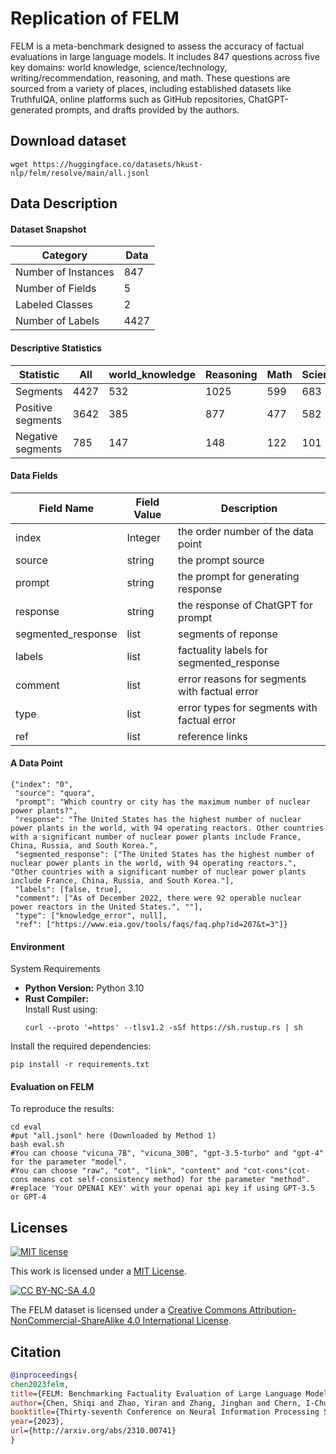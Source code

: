 # Replication of FELM

FELM is a meta-benchmark designed to assess the accuracy of factual evaluations in large language models. It includes 847 questions across five key domains: world knowledge, science/technology, writing/recommendation, reasoning, and math. These questions are sourced from a variety of places, including established datasets like TruthfulQA, online platforms such as GitHub repositories, ChatGPT-generated prompts, and drafts provided by the authors.

## Download dataset

  ```
  wget https://huggingface.co/datasets/hkust-nlp/felm/resolve/main/all.jsonl
  ```


## Data Description
#### Dataset Snapshot

Category | Data
--- | ---
Number of Instances | 847
Number of Fields | 5
Labeled Classes | 2
Number of Labels | 4427

#### Descriptive Statistics


Statistic | All | world_knowledge | Reasoning | Math | Science/tech | Writting/Recommendation 
--- | --- | --- | --- | --- | --- | ---
Segments | 4427 | 532  | 1025 | 599 | 683 |  1588
Positive segments | 3642 | 385  | 877 | 477 | 582 |1321 
Negative segments |785 | 147  | 148 | 122 | 101 | 267  

#### Data Fields

| Field Name  | Field Value | Description                                 |
| ----------- | ----------- | ------------------------------------------- |
| index         | Integer     | the order number of the data point          |
| source   | string      | the prompt source   |
| prompt           | string      | the prompt for generating response                   |
| response           | string      | the response of ChatGPT for prompt                  |
| segmented_response           | list      | segments of reponse                   |
| labels          | list      | factuality labels for segmented_response                  |
| comment      | list      | error reasons for segments with factual error  |
| type | list      |  error types for segments with factual error        |
| ref | list      |  reference links       |


#### A Data Point


```
{"index": "0", 
 "source": "quora", 
 "prompt": "Which country or city has the maximum number of nuclear power plants?", 
 "response": "The United States has the highest number of nuclear power plants in the world, with 94 operating reactors. Other countries with a significant number of nuclear power plants include France, China, Russia, and South Korea.",
 "segmented_response": ["The United States has the highest number of nuclear power plants in the world, with 94 operating reactors.", "Other countries with a significant number of nuclear power plants include France, China, Russia, and South Korea."], 
 "labels": [false, true],
 "comment": ["As of December 2022, there were 92 operable nuclear power reactors in the United States.", ""], 
 "type": ["knowledge_error", null], 
 "ref": ["https://www.eia.gov/tools/faqs/faq.php?id=207&t=3"]}

```
#### Environment

System Requirements  
- **Python Version:** Python 3.10  
- **Rust Compiler:**  
  Install Rust using:  
  ```
  curl --proto '=https' --tlsv1.2 -sSf https://sh.rustup.rs | sh  
  ```

Install the required dependencies:
```
pip install -r requirements.txt 
```

#### Evaluation on FELM

To reproduce the results:
```
cd eval
#put "all.jsonl" here (Downloaded by Method 1)
bash eval.sh
#You can choose "vicuna_7B", "vicuna_30B", "gpt-3.5-turbo" and "gpt-4" for the parameter "model".
#You can choose "raw", "cot", "link", "content" and "cot-cons"(cot-cons means cot self-consistency method) for the parameter "method".
#replace 'Your OPENAI KEY' with your openai api key if using GPT-3.5 or GPT-4
```


## Licenses

[![MIT license](https://img.shields.io/badge/License-MIT-blue.svg)](https://lbesson.mit-license.org/)

This work is licensed under a [MIT License](https://lbesson.mit-license.org/).

[![CC BY-NC-SA 4.0](https://img.shields.io/badge/License-CC%20BY--NC--SA%204.0-lightgrey.svg)](http://creativecommons.org/licenses/by-nc-sa/4.0/)

The FELM dataset is licensed under a
[Creative Commons Attribution-NonCommercial-ShareAlike 4.0 International License](http://creativecommons.org/licenses/by-nc-sa/4.0/).

## Citation

```bibtex
@inproceedings{
chen2023felm,
title={FELM: Benchmarking Factuality Evaluation of Large Language Models},
author={Chen, Shiqi and Zhao, Yiran and Zhang, Jinghan and Chern, I-Chun and Gao, Siyang and Liu, Pengfei and He, Junxian},
booktitle={Thirty-seventh Conference on Neural Information Processing Systems Datasets and Benchmarks Track},
year={2023},
url={http://arxiv.org/abs/2310.00741}
}

```



